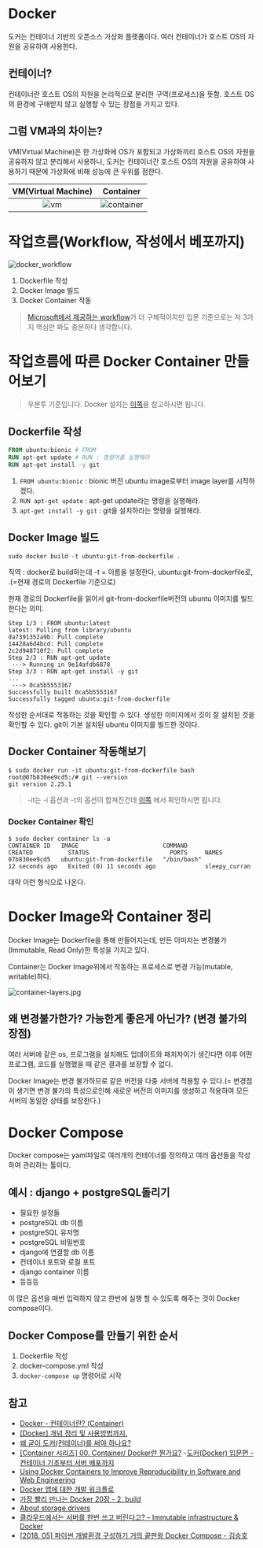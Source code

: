 # Docker
도커는 컨테이너 기반의 오픈소스 가상화 플랫폼이다. 여러 컨테이너가 호스트 OS의 자원을 공유하여 사용한다.

## 컨테이너?
컨테이너란 호스트 OS의 자원을 논리적으로 분리한 구역(프로세스)을 뜻함. 호스트 OS의 환경에 구애받지 않고 실행할 수 있는 장점을 가지고 있다.

## 그럼 VM과의 차이는?
VM(Virtual Machine)은 한 가상화에 OS가 포함되고 가상화끼리 호스트 OS의 자원을 공유하지 않고 분리해서 사용하나, 도커는 컨테이너간 호스트 OS의 자원을 공유하여 사용하기 때문에 가상화에 비해 성능에 큰 우위를 점한다.

VM(Virtual Machine) | Container
:----------:|:----------:
![vm](../img/docker/vm.png)|![container](../img/docker/container.png)

<!--
# 컨테이너라는 특징에서 사용해야 할 이유가 더 있다
컨테이너는 Docker 위에서 작동한다. 컨테이너화 된 프로그램들은 컨테이너의 장점에 의해 OS에 구애받지 않고 똑같이 작동한다. 그러므로 다른 OS라도 같은 실행을 보장할 수 있는 것이다. 조금씩 버전과 설정이 다른 다수의 서버에 똑같은 환경을 구현할 때 Docker를 사용하면 보장될 수 있는 것이다.
 -->
 
# 작업흐름(Workflow, 작성에서 베포까지)
![docker_workflow](../img/docker/docker_workflow.jpg)
1. Dockerfile 작성
2. Docker Image 빌드
3. Docker Container 작동

> [Microsoft에서 제공하는 workflow](https://docs.microsoft.com/ko-kr/dotnet/architecture/microservices/docker-application-development-process/docker-app-development-workflow)가 더 구체적이지만 입문 기준으로는 저 3가지 핵심만 봐도 충분하다 생각합니다.

# 작업흐름에 따른 Docker Container 만들어보기
> 우분투 기준입니다. Docker 설치는 [이쪽](https://www.44bits.io/ko/post/easy-deploy-with-docker)을 참고하시면 됩니다.

## Dockerfile 작성
```dockerfile
FROM ubuntu:bionic # FROM
RUN apt-get update # RUN : 명령어를 실행해라
RUN apt-get install -y git
```
1. `FROM ubuntu:bionic` : bionic 버전 ubuntu image로부터 image layer를 시작하겠다.
2. `RUN apt-get update` : apt-get update라는 명령을 실행해라.
3. `apt-get install -y git` : git을 설치하라는 명령을 실행해라.

## Docker Image 빌드
```
sudo docker build -t ubuntu:git-from-dockerfile .
```
직역 : docker로 build하는데 -t = 이름을 설정한다, ubuntu:git-from-dockerfile로, .(=현재 경로의 Dockerfile 기준으로)

현재 경로의 Dockerfile을 읽어서 git-from-dockerfile버전의 ubuntu 이미지를 빌드한다는 의미.

```
Step 1/3 : FROM ubuntu:latest
latest: Pulling from library/ubuntu
da7391352a9b: Pull complete 
14428a6d4bcd: Pull complete 
2c2d948710f2: Pull complete
Step 2/3 : RUN apt-get update
 ---> Running in 9e14afdb6878
Step 3/3 : RUN apt-get install -y git
...
 ---> 0ca5b5553167
Successfully built 0ca5b5553167
Successfully tagged ubuntu:git-from-dockerfile
```
작성한 순서대로 작동하는 것을 확인할 수 있다. 생성한 이미지에서 깃이 잘 설치된 것을 확인할 수 있다. git이 기본 설치된 ubuntu 이미지를 빌드한 것이다.

## Docker Container 작동해보기
```
$ sudo docker run -it ubuntu:git-from-dockerfile bash
root@07b830ee9cd5:/# git --version
git version 2.25.1
```
> -it는 -i 옵션과 -t의 옵션이 합쳐진건데 [이쪽](http://pyrasis.com/book/DockerForTheReallyImpatient/Chapter20/28) 에서 확인하시면 됩니다.

### Docker Container 확인
```
$ sudo docker container ls -a
CONTAINER ID   IMAGE                        COMMAND                  CREATED          STATUS                       PORTS     NAMES
07b830ee9cd5   ubuntu:git-from-dockerfile   "/bin/bash"              12 seconds ago   Exited (0) 11 seconds ago              sleepy_curran
```
대략 이런 형식으로 나온다.

# Docker Image와 Container 정리
Docker Image는 Dockerfile을 통해 만들어지는데, 만든 이미지는 변경불가(Immutable, Read Only)한 특성을 가지고 있다. 

Container는 Docker Image위에서 작동하는 프로세스로 변경 가능(mutable, writable)하다.

![container-layers.jpg](../img/docker/container-layers.jpg)

## 왜 변경불가한가? 가능한게 좋은게 아닌가? (변경 불가의 장점)
여러 서버에 같은 os, 프로그램을 설치해도 업데이트와 패치차이가 생긴다면 이후 어떤 프로그램, 코드를 실행했을 때 같은 결과를 보장할 수 없다.

Docker Image는 변경 불가하므로 같은 버전을 다중 서버에 적용할 수 있다.(= 변경점이 생기면 변경 불가의 특성으로인해 새로운 버전의 이미지를 생성하고 적용하여 모든 서버의 동일한 상태를 보장한다.)

# Docker Compose
Docker compose는 yaml파일로 여러개의 컨테이너를 정의하고 여러 옵션들을 작성하여 관리하는 툴이다.

## 예시 : django + postgreSQL돌리기
- 필요한 설정들
 - postgreSQL db 이름
 - postgreSQL 유저명
 - postgreSQL 비밀번호
 - django에 연결할 db 이름 
 - 컨테이너 포트와 로컬 포트
 - django container 이름
 - 등등등

이 많은 옵션을 매번 입력하지 않고 한번에 실행 할 수 있도록 해주는 것이 Docker compose이다.

## Docker Compose를 만들기 위한 순서
1. Dockerfile 작성
2. docker-compose.yml 작성
3. `docker-compose up` 명령어로 시작



<!-- 더 작성할 내용
1,2,3에 맞춰서 작성하기
*docker image 베포하기*
-->
## 참고
- [Docker - 컨테이너란? (Container)](https://captcha.tistory.com/46)
- [[Docker] 개념 정리 및 사용방법까지.](https://cultivo-hy.github.io/docker/image/usage/2019/03/14/Docker%EC%A0%95%EB%A6%AC/)
- [왜 굳이 도커(컨테이너)를 써야 하나요?](https://www.44bits.io/ko/post/why-should-i-use-docker-container)
- [[Container 시리즈] 00. Container/ Docker란 뭔가요?](https://tech.osci.kr/2020/03/03/91690167/)
-[도커(Docker) 입문편 - 컨테이너 기초부터 서버 배포까지](https://www.44bits.io/ko/post/easy-deploy-with-docker)
- [Using Docker Containers to Improve Reproducibility in Software and Web Engineering](https://www2.slideshare.net/vincenzoferme/using-docker-containers-to-improve-reproducibility-in-software-and-web-engineering/37)
- [Docker 앱에 대한 개발 워크플로](https://docs.microsoft.com/ko-kr/dotnet/architecture/microservices/docker-application-development-process/docker-app-development-workflow)
- [가장 빨리 만나는 Docker 20장 - 2. build](http://pyrasis.com/book/DockerForTheReallyImpatient/Chapter20/02)
- [About storage drivers](https://docs.docker.com/storage/storagedriver/)
- [클라우드에서는 서버를 한번 쓰고 버린다고? – Immutable infrastructure & Docker](http://www.opennaru.com/openshift/immutable-infrastructure-vs-old-infra/)
- [[2018. 05] 파이썬 개발환경 구성하기 거의 끝판왕 Docker Compose - 김승호](https://www.youtube.com/watch?v=oQ50eqDH91A)